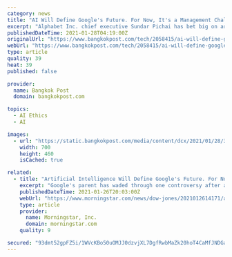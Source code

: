 ```yaml
---
category: news
title: "AI Will Define Google's Future. For Now, It's a Management Challenge."
excerpt: "Alphabet Inc. chief executive Sundar Pichai has bet big on artificial intelligence as central to the company's future, investing billions of dollars to embed the technology in the conglomerate's disparate divisions."
publishedDateTime: 2021-01-28T04:19:00Z
originalUrl: "https://www.bangkokpost.com/tech/2058415/ai-will-define-googles-future-for-now-its-a-management-challenge-"
webUrl: "https://www.bangkokpost.com/tech/2058415/ai-will-define-googles-future-for-now-its-a-management-challenge-"
type: article
quality: 39
heat: 39
published: false

provider:
  name: Bangkok Post
  domain: bangkokpost.com

topics:
  - AI Ethics
  - AI

images:
  - url: "https://static.bangkokpost.com/media/content/dcx/2021/01/28/3878235_700.jpg"
    width: 700
    height: 460
    isCached: true

related:
  - title: "Artificial Intelligence Will Define Google's Future. For Now, It's a Management Challenge."
    excerpt: "Google's parent has waded through one controversy after another involving its top researchers and executives in the field. In the most high-profile incident, last month Google parted ways with a prominent AI researcher,"
    publishedDateTime: 2021-01-26T20:03:00Z
    webUrl: "https://www.morningstar.com/news/dow-jones/2021012614171/artificial-intelligence-will-define-googles-future-for-now-its-a-management-challenge"
    type: article
    provider:
      name: Morningstar, Inc.
      domain: morningstar.com
    quality: 9

secured: "93dmt52gpFZ5i/1WVcKBo50uOMJJ0dzvjXL7DgfRwbMaZk20hoT4CaMfJNDGaiS97fxMStpcS8hwOn60izWjMxqM/KSwxaiqb+jHJn4wZgFWo7hYfQc9+1Iw+yeV5s2Vd41tX80TGHTB3vOi7u2bFFt7sUvtECOxut7Yg/4fF4weQCF9/QIdUYCPk4HuWoAzkEwQJoYb+pur+LToktoeV+JO/GXhamP7KRjtngt6+ypghnz2tjOVwmzJeO70++h58QJrFjfz4UTUBqIrgn3WXvQzmhXXJp0puUhTQZKp7q/6JTsIwtI5A/3eUZ1zoJaG32MbGdqEnUGle3XBXYDOhi29hblxkSAKuvs0TaYo0yM=;eac75M91B56J0S1wZqZr/w=="
---
```


